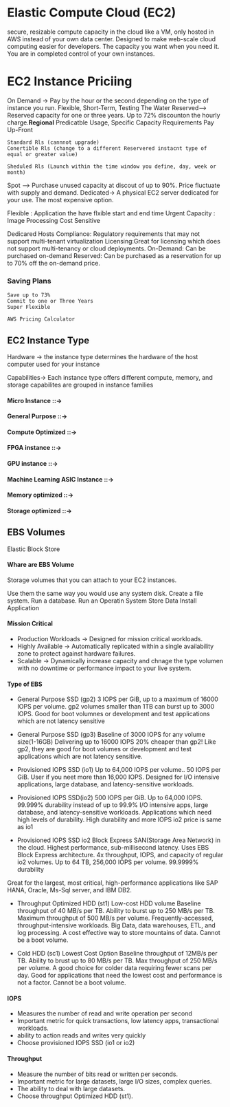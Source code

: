 # Elastic Compute Cloud (EC2)
secure, resizable compute capacity in the cloud
like a VM, only hosted in AWS instead of your own data center.
Designed to make web-scale cloud computing easier for developers.
The capacity you want when you need it.
You are in completed control of your own instances.

# EC2 Instance Priciing 
On Demand -> Pay by the hour or the second depending on the type of instance you run.
    Flexible, Short-Term, Testing The Water
Reserved--> Reserved capacity for one or three years. Up to 72% discounton the hourly charge.**Regional**
    Predicatble Usage, Specific Capacity Requirements 
    Pay Up-Front

    Standard Rls (cannnot upgrade)
    Conertible Rls (change to a different Reservered instacnt type of equal or greater value)

    Sheduled Rls (Launch within the time window you define, day, week or month)


Spot --> Purchase unused capacity at discout of up to 90%. Price fluctuate with supply and demand.
Dedicated-> A physical EC2 server dedicated for your use. The most expensive option.

Flexible : Application the have flxible start and end time
Urgent Capacity : Image Processing
Cost Sensitive

Dedicared Hosts 
    Compliance: Regulatory requirements that may not support multi-tenant virtualization 
    Licensing:Great for licensing which does not support multi-tenancy or cloud deployments.
    On-Demand: Can be purchased on-demand
    Reserved: Can be purchased as a reservation for up to 70% off the on-demand price.

### Saving Plans
    Save up to 73%
    Commit to one or Three Years
    Super Flexible

    AWS Pricing Calculator
    


## EC2 Instance Type
Hardware -> the instance type determines the hardware of the host computer used for your instance

Capabilities-> Each instance type offers different compute, memory, and storage capabilites are grouped in instance families

#### Micro Instance ::->
#### General Purpose ::->
#### Compute Optimized ::->
#### FPGA instance ::->
#### GPU instance ::->
#### Machine Learning ASIC Instance ::->
#### Memory optimized ::->
#### Storage optimized ::->

## EBS Volumes
Elastic Block Store
#### Whare are EBS Volume
Storage volumes that you can attach to your EC2 instances.

Use them the same way you would use any system disk. Create a file system. Run a database.
Run an Operatin System
Store Data
Install Application 

#### Mission Critical
* Production Workloads -> Designed for mission critical workloads.
* Highly Available -> Automatically replicated within a single availability zone to protect against hardware failures.
* Scalable -> Dynamically increase capacity and chnage the type volumen with no downtime or performance impact to your live system.

#### Type of EBS
* General Purpose SSD (gp2)
3 IOPS per GiB, up to a maximum of 16000 IOPS per volume. gp2 volumes smaller than 1TB can burst up to 3000 IOPS. Good for boot volumnes or development and test applications which are not latency sensitive
* General Purpose SSD (gp3)
Baseline of 3000 IOPS for any volume size(1-16GB)
Delivering up to 16000 IOPS
20% cheaper than gp2!
Like gp2, they are good for boot volumes or development and test applications which are not latency sensitive.
* Provisioned IOPS SSD (io1)
Up to 64,000 IOPS per volume.. 50 IOPS per GiB.
User if you neet more than 16,000 IOPS.
Designed for I/O intensive applications, large database, and latency-sensitive workloads.

* Provisioned IOPS SSD(io2)
500 IOPS per GiB.
Up to 64,000 IOPS.
99.999% durability instead of up to 99.9%
I/O intensive apps, large database, and latency-sensitive workloads. Applications which need high levels of durability.
High durability and more IOPS
io2 price is same as io1

* Provisioned IOPS SSD io2 Block Express
SAN(Storage Area Network) in the cloud. 
Highest performance, sub-millisecond latency.
Uses EBS Block Express architecture.
4x throughput, IOPS, and capacity of regular io2 volumes.
Up to 64 TB, 256,000 IOPS per volume.
99.9999% durability

Great for the largest, most critical, high-performance applications like SAP HANA, Oracle, Ms-Sql server, and IBM DB2.

* Throughput Optimized HDD (st1)
Low-cost HDD volume
Baseline throughput of 40 MB/s per TB.
Ability to burst up to 250 MB/s per TB.
Maximum throughput of 500 MB/s per volume.
Frequently-accessed, throughput-intensive workloads. Big Data, data warehouses, ETL, and log processing. A cost effective way to store mountains of data. Cannot be a boot volume.

* Cold HDD (sc1)
Lowest Cost Option
Baseline throughput of 12MB/s per TB.
Ability to brust up to 80 MB/s per TB.
Max throughput of 250 MB/s per volume.
A good choice for colder data requiring fewer scans per day.
Good for applications that need the lowest cost and performance is not a factor.
Cannot be a boot volume.

#### IOPS
* Measures the number of read and write operation per second
* Important metric for quick transactions, low latency apps, transactional workloads.
* ability to action reads and writes very quickly
* Choose provisioned IOPS SSD (io1 or io2)

#### Throughput
* Measure the number of bits read or written per seconds.
* Important metric for large datasets, large I/O sizes, complex queries.
* The ability to deal with large datasets.
* Choose throughput Optimized HDD (st1). 

